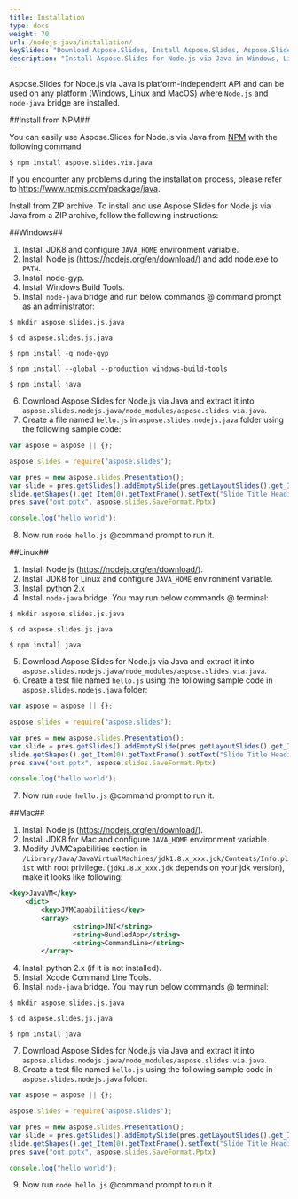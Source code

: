 ```yaml
---
title: Installation
type: docs
weight: 70
url: /nodejs-java/installation/
keySlides: "Download Aspose.Slides, Install Aspose.Slides, Aspose.Slides Installation, Windows, macOS, Linux, Javascript, Node.js"
description: "Install Aspose.Slides for Node.js via Java in Windows, Linux or macOS"
---
```


Aspose.Slides for Node.js via Java is platform-independent API and can be used on any platform (Windows, Linux and MacOS) where `Node.js` and `node-java` bridge are installed.

##Install from NPM##

You can easily use Aspose.Slides for Node.js via Java from [NPM](https://www.npmjs.com/) with the following command.
```
$ npm install aspose.slides.via.java
```
If you encounter any problems during the installation process, please refer to https://www.npmjs.com/package/java.

Install from ZIP archive.
To install and use Aspose.Slides for Node.js via Java from a ZIP archive, follow the following instructions:

##Windows##

1. Install JDK8 and configure `JAVA_HOME` environment variable.
1. Install Node.js (https://nodejs.org/en/download/) and add node.exe to `PATH`.
1. Install node-gyp.
1. Install Windows Build Tools.
1. Install `node-java` bridge and run below commands @ command prompt as an administrator:
```
$ mkdir aspose.slides.js.java

$ cd aspose.slides.js.java

$ npm install -g node-gyp

$ npm install --global --production windows-build-tools

$ npm install java
```
6. Download Aspose.Slides for Node.js via Java and extract it into `aspose.slides.nodejs.java/node_modules/aspose.slides.via.java`.
7. Create a file named `hello.js` in `aspose.slides.nodejs.java` folder using the following sample code:

```javascript
var aspose = aspose || {};

aspose.slides = require("aspose.slides");

var pres = new aspose.slides.Presentation();
var slide = pres.getSlides().addEmptySlide(pres.getLayoutSlides().get_Item(0));
slide.getShapes().get_Item(0).getTextFrame().setText("Slide Title Heading");
pres.save("out.pptx", aspose.slides.SaveFormat.Pptx)

console.log("hello world");
```

8. Now run `node hello.js` @command prompt to run it.

##Linux##

1. Install Node.js (https://nodejs.org/en/download/).
1. Install JDK8 for Linux and configure `JAVA_HOME` environment variable.
1. Install python 2.x
1. Install `node-java` bridge. You may run below commands @ terminal:
```
$ mkdir aspose.slides.js.java

$ cd aspose.slides.js.java

$ npm install java
```
5. Download Aspose.Slides for Node.js via Java and extract it into `aspose.slides.nodejs.java/node_modules/aspose.slides.via.java`.
6. Create a test file named `hello.js` using the following sample code in `aspose.slides.nodejs.java` folder:

```javascript
var aspose = aspose || {};

aspose.slides = require("aspose.slides");

var pres = new aspose.slides.Presentation();
var slide = pres.getSlides().addEmptySlide(pres.getLayoutSlides().get_Item(0));
slide.getShapes().get_Item(0).getTextFrame().setText("Slide Title Heading");
pres.save("out.pptx", aspose.slides.SaveFormat.Pptx)

console.log("hello world");
```
7. Now run `node hello.js` @command prompt to run it.

##Mac##

1. Install Node.js (https://nodejs.org/en/download/).
1. Install JDK8 for Mac and configure `JAVA_HOME` environment variable.
1. Modify JVMCapabilities section in `/Library/Java/JavaVirtualMachines/jdk1.8.x_xxx.jdk/Contents/Info.plist` with root privilege. (`jdk1.8.x_xxx.jdk` depends on your jdk version), make it looks like following:
```xml
<key>JavaVM</key>
    <dict>
        <key>JVMCapabilities</key>
        <array>
                <string>JNI</string>
                <string>BundledApp</string>
                <string>CommandLine</string>
        </array>
```
4. Install python 2.x (if it is not installed).
5. Install Xcode Command Line Tools.
6. Install `node-java` bridge. You may run below commands @ terminal:
```
$ mkdir aspose.slides.js.java
 
$ cd aspose.slides.js.java
 
$ npm install java
```
7. Download Aspose.Slides for Node.js via Java and extract it into `aspose.slides.nodejs.java/node_modules/aspose.slides.via.java`.
8. Create a test file named `hello.js` using the following sample code in `aspose.slides.nodejs.java` folder:

```javascript
var aspose = aspose || {};

aspose.slides = require("aspose.slides");

var pres = new aspose.slides.Presentation();
var slide = pres.getSlides().addEmptySlide(pres.getLayoutSlides().get_Item(0));
slide.getShapes().get_Item(0).getTextFrame().setText("Slide Title Heading");
pres.save("out.pptx", aspose.slides.SaveFormat.Pptx)

console.log("hello world");
```
9. Now run `node hello.js` @command prompt to run it.